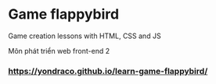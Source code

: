 # Game flappybird
Game creation lessons with HTML, CSS and JS 

Môn phát triển web front-end 2
### https://yondraco.github.io/learn-game-flappybird/
